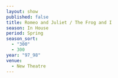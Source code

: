 ```yaml
---
layout: show
published: false
title: Romeo and Juliet / The Frog and I
season: In House
period: Spring
season_sort: 
  - "300"
  - 300
year: "97_98"
venue: 
  - New Theatre
---
```



